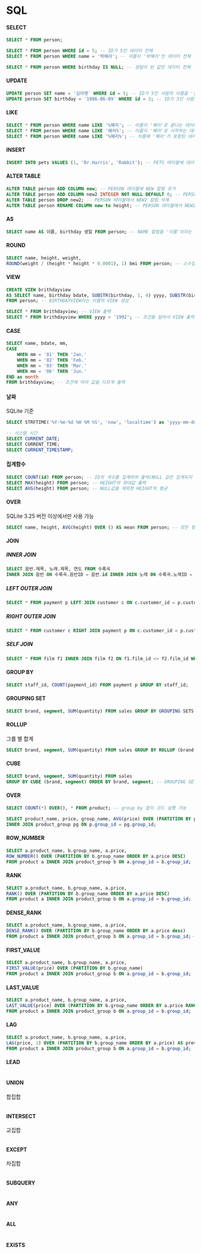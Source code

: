 # SQL

#### SELECT
```SQL
SELECT * FROM person;

SELECT * FROM person WHERE id = 5; -- ID가 5인 데이터 전체
SELECT * FROM person WHERE name = '박혜리'; -- 이름이 '박혜리'인 데이터 전체

SELECT * FROM person WHERE birthday IS NULL; -- 생일이 빈 값인 데이터 전체
```

#### UPDATE
```SQL
UPDATE person SET name = '김아영' WHERE id = 5; -- ID가 5인 사람의 이름을 '김아영'으로 변경
UPDATE person SET birthday = '1986-06-09' WHERE id = 3; -- ID가 3인 사람의 생일을 '1986-06-09'로 변경
```

#### LIKE
```SQL
SELECT * FROM person WHERE name LIKE '%혜리'; -- 이름이 '혜리'로 끝나는 데이터 전체
SELECT * FROM person WHERE name LIKE '혜리%'; -- 이름이 '혜리'로 시작하는 데이터 전체
SELECT * FROM person WHERE name LIKE '%혜리%'; -- 이름에 '혜리'가 포함된 데이터 전체
```

#### INSERT
```SQL
INSERT INTO pets VALUES (1, 'Dr.Harris', 'Rabbit'); -- PETS 테이블에 데이터 추가
```

#### ALTER TABLE
```SQL
ALTER TABLE person ADD COLUMN new; -- PERSON 테이블에 NEW 칼럼 추가
ALTER TABLE person ADD COLUMN new2 INTEGER NOT NULL DEFAULT 0; -- PERSON 테이블에 디폴트 값이 0이고 빈 값을 허용하지 않는 NEW2 칼럼 추가
ALTER TABLE person DROP new2; -- PERSON 테이블에서 NEW2 칼럼 삭제
ALTER TABLE person RENAME COLUMN new to height; -- PERSON 테이블에서 NEW2 칼럼명을 HEIGHT로 변경
```

#### AS
```SQL
SELECT name AS 이름, birthday 생일 FROM person; -- NAME 칼럼을 '이름'이라는 명칭으로 출력(출력값일 뿐 칼럼명이 달라지지 않음)
```

#### ROUND
```SQL
SELECT name, height, weight,
ROUND(weight / (height * height * 0.0001), 1) bmi FROM person; -- 소수점 1자리까지 출력(자릿수를 정하지 않을 시 정수만 출력)
```

#### VIEW
```SQL
CREATE VIEW brithdayview
AS SELECT name, birthday bdate, SUBSTR(birthday, 1, 4) yyyy, SUBSTR(birthday, 6, 2) mm, SUBSTR(birthday, 9, 2) dd
FROM person; -- BIRTHDAYVIEW라는 이름의 VIEW 생성

SELECT * FROM brithdayview; -- VIEW 출력
SELECT * FROM brithdayview WHERE yyyy > '1992'; -- 조건을 달아서 VIEW 출력
```

#### CASE
```SQL
SELECT name, bdate, mm,
CASE
	WHEN mm = '01' THEN 'Jan.'
	WHEN mm = '02' THEN 'Feb.'
	WHEN mm = '03' THEN 'Mar.'
	WHEN mm = '06' THEN 'Jun.'
END as month
FROM brithdayview; -- 조건에 따라 값을 다르게 출력
```

#### 날짜
SQLite 기준
```SQL
SELECT STRFTIME('%Y-%m-%d %H %M %S', 'now', 'localtime') as 'yyyy-mm-dd'; -- 'now' 현재 시간, 'localtime' 현지 시간 기준(GMT+9)

-- 시스템 시간
SELECT CURRENT_DATE;
SELECT CURRENT_TIME;
SELECT CURRENT_TIMESTAMP;
```

#### 집계함수
```SQL
SELECT COUNT(id) FROM person; -- ID의 개수를 집계하여 출력(NULL 값은 집계되지 않음)
SELECT MAX(height) FROM person; -- HEIGHT의 최대값 출력
SELECT AVG(height) FROM person; -- NULL값을 제외한 HEIGHT의 평균
```

#### OVER
SQLite 3.25 버전 이상에서만 사용 가능
```SQL
SELECT name, height, AVG(height) OVER () AS mean FROM person; -- 모든 행에 HEIGHT 평균값을 출력
```

#### JOIN
##### INNER JOIN
```SQL
SELECT 음반.제목, 노래.제목, 연도 FROM 수록곡
INNER JOIN 음반 ON 수록곡.음반ID = 음반.id INNER JOIN 노래 ON 수록곡.노래ID = 노래.id; -- 각 테이블의 같은 값들끼리 묶어서 출력
```
##### LEFT OUTER JOIN
```SQL
SELECT * FROM payment p LEFT JOIN customer c ON c.customer_id = p.customer_id;
```
##### RIGHT OUTER JOIN
```SQL
SELECT * FROM customer c RIGHT JOIN payment p ON c.customer_id = p.customer_id ORDER BY c.customer_id;
```
##### SELF JOIN
```SQL
SELECT * FROM film f1 INNER JOIN film f2 ON f1.film_id <> f2.film_id WHERE f1.length = f2.length;
```

#### GROUP BY
```SQL
SELECT staff_id, COUNT(payment_id) FROM payment p GROUP BY staff_id;
```

#### GROUPING SET
```SQL
SELECT brand, segment, SUM(quantity) FROM sales GROUP BY GROUPING SETS ((brand, segment), (brand), (segment), ());
```

#### ROLLUP
그룹 별 합계
```SQL
SELECT brand, segment, SUM(quantity) FROM sales GROUP BY ROLLUP (brand, segment) ORDER BY brand, segment;
```

#### CUBE
```SQL
SELECT brand, segment, SUM(quantity) FROM sales
GROUP BY CUBE (brand, segment) ORDER BY brand, segment; -- GROUPING SET와 동일한 결과
```

#### OVER
```SQL
SELECT COUNT(*) OVER(), * FROM product; -- group by 없이 코드 실행 가능

SELECT product_name, price, group_name, AVG(price) OVER (PARTITION BY pg.group_name) FROM product p
INNER JOIN product_group pg ON p.group_id = pg.group_id;
```

#### ROW_NUMBER
```SQL
SELECT a.product_name, b.group_name, a.price,
ROW_NUMBER() OVER (PARTITION BY b.group_name ORDER BY a.price DESC)
FROM product a INNER JOIN product_group b ON a.group_id = b.group_id; -- 그룹명 기준 가격 순위 출력
```

#### RANK
```SQL
SELECT a.product_name, b.group_name, a.price,
RANK() OVER (PARTITION BY b.group_name ORDER BY a.price DESC)
FROM product a INNER JOIN product_group b ON a.group_id = b.group_id; -- 그룹명 기준 가격 순위 출력(중복 허용)
```

#### DENSE_RANK
```SQL
SELECT a.product_name, b.group_name, a.price,
DENSE_RANK() OVER (PARTITION BY b.group_name ORDER BY a.price desc)
FROM product a INNER JOIN product_group b ON a.group_id = b.group_id;-- 그룹명 기준 가격 순위 출력(중복 허용, 건너뛰기 없음)
```

#### FIRST_VALUE
```SQL
SELECT a.product_name, b.group_name, a.price,
FIRST_VALUE(price) OVER (PARTITION BY b.group_name)
FROM product a INNER JOIN product_group b ON a.group_id = b.group_id; -- 그룹명 기준 가격의 첫번째 값 출력
```

#### LAST_VALUE
```SQL
SELECT a.product_name, b.group_name, a.price,
LAST_VALUE(price) OVER (PARTITION BY b.group_name ORDER BY a.price RANGE BETWEEN UNBOUNDED PRECEDING AND UNBOUNDED FOLLOWING)
FROM product a INNER JOIN product_group b ON a.group_id = b.group_id; -- 그룹명 기준 가격의 마지막 값 출력
```

#### LAG
```SQL
SELECT a.product_name, b.group_name, a.price,
LAG(price, 1) OVER (PARTITION BY b.group_name ORDER BY a.price) AS prev_price
FROM product a INNER JOIN product_group b ON a.group_id = b.group_id;
```

#### LEAD
```SQL

```

#### UNION
합집합
```SQL

```

#### INTERSECT
교집합
```SQL

```

#### EXCEPT
차집합
```SQL

```

#### SUBQUERY
```SQL

```

#### ANY
```SQL

```

#### ALL
```SQL

```

#### EXISTS
```SQL

```
